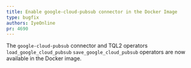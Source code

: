 ```yaml
---
title: Enable google-cloud-pubsub connector in the Docker Image
type: bugfix
authors: IyeOnline
pr: 4690
---
```


The `google-cloud-pubsub` connector and TQL2 operators `load_google_cloud_pubsub`
`save_google_cloud_pubsub` operators are now available in the Docker image.
